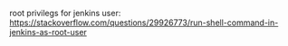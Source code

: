root privilegs for jenkins user:
https://stackoverflow.com/questions/29926773/run-shell-command-in-jenkins-as-root-user
